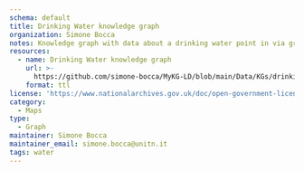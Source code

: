 ```yaml
---
schema: default
title: Drinking Water knowledge graph
organization: Simone Bocca
notes: Knowledge graph with data about a drinking water point in via graffiano 30
resources:
  - name: Drinking Water knowledge graph
    url: >-
      https://github.com/simone-bocca/MyKG-LD/blob/main/Data/KGs/drinking_water.ttl
    format: ttl
license: 'https://www.nationalarchives.gov.uk/doc/open-government-licence/version/3/'
category:
  - Maps
type:
  - Graph 
maintainer: Simone Bocca
maintainer_email: simone.bocca@unitn.it
tags: water
---
```

